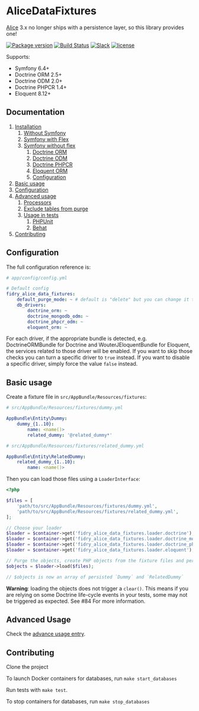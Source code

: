 AliceDataFixtures
===========

[Alice](https://github.com/nelmio/alice) 3.x no longer ships with a persistence layer, so this library provides one!

[![Package version](https://img.shields.io/packagist/v/theofidry/alice-data-fixtures.svg?style=flat-square)](https://packagist.org/packages/theofidry/alice-data-fixtures)
[![Build Status](https://github.com/theofidry/AliceDataFixtures/workflows/Test/badge.svg?branch=master)](https://github.com/theofidry/AliceDataFixtures/actions?query=branch%3Amaster)
[![Slack](https://img.shields.io/badge/slack-%23alice--fixtures-red.svg?style=flat-square)](https://symfony-devs.slack.com/shared_invite/MTYxMjcxMjc0MTc5LTE0OTA3ODE4OTQtYzc4NWVmMzRmZQ)
[![license](https://img.shields.io/badge/license-MIT-red.svg?style=flat-square)](LICENSE)


Supports:

* Symfony 6.4+
* Doctrine ORM 2.5+
* Doctrine ODM 2.0+
* Doctrine PHPCR 1.4+
* Eloquent 8.12+


## Documentation

1. [Installation](doc/installation.md/#installation)
    1. [Without Symfony](doc/installation.md/#without-symfony)
    1. [Symfony with Flex](doc/installation.md/#symfony-with-flex)
    1. [Symfony without flex](doc/installation.md/#symfony-without-flex)
        1. [Doctrine ORM](doc/installation.md/#doctrine-orm)
        1. [Doctrine ODM](doc/installation.md/#doctrine-odm)
        1. [Doctrine PHPCR](doc/installation.md/#doctrine-phpcr)
        1. [Eloquent ORM](doc/installation.md/#eloquent-orm)
        1. [Configuration](doc/installation.md/#configuration)
1. [Basic usage](#basic-usage)
1. [Configuration](#configuration)
1. [Advanced usage](doc/advanced-usage.md#advanced-usage)
    1. [Processors](doc/advanced-usage.md#processors)
    1. [Exclude tables from purge](doc/advanced-usage.md#exclude-tables-from-purge)
    1. [Usage in tests](doc/advanced-usage.md#usage-in-tests)
        1. [PHPUnit](doc/advanced-usage.md#phpunit)
        1. [Behat](doc/advanced-usage.md#behat)
1. [Contributing](#contributing)


## Configuration

The full configuration reference is:

```yaml
# app/config/config.yml

# Default config
fidry_alice_data_fixtures:
    default_purge_mode: ~ # default is "delete" but you can change it to "truncate" or "no_purge"
    db_drivers:
        doctrine_orm: ~
        doctrine_mongodb_odm: ~
        doctrine_phpcr_odm: ~
        eloquent_orm: ~
```

For each driver, if the appropriate bundle is detected, e.g. DoctrineORMBundle for Doctrine and WouterJEloquentBundle
for Eloquent, the services related to those driver will be enabled. If you want to skip those checks you can turn
a specific driver to `true` instead. If you want to disable a specific driver, simply force the value `false` instead.


## Basic usage

Create a fixture file in `src/AppBundle/Resources/fixtures`:

```yaml
# src/AppBundle/Resources/fixtures/dummy.yml

AppBundle\Entity\Dummy:
    dummy_{1..10}:
        name: <name()>
        related_dummy: '@related_dummy*'
```

```yaml
# src/AppBundle/Resources/fixtures/related_dummy.yml

AppBundle\Entity\RelatedDummy:
    related_dummy_{1..10}:
        name: <name()>
```

Then you can load those files using a `LoaderInterface`:

```php
<?php

$files = [
    'path/to/src/AppBundle/Resources/fixtures/dummy.yml',
    'path/to/src/AppBundle/Resources/fixtures/related_dummy.yml',
];

// Choose your loader
$loader = $container->get('fidry_alice_data_fixtures.loader.doctrine');         // For Doctrine ORM
$loader = $container->get('fidry_alice_data_fixtures.loader.doctrine_mongodb'); // For Doctrine MongoDB ODM
$loader = $container->get('fidry_alice_data_fixtures.loader.doctrine_phpcr');   // For Doctrine PHPCR
$loader = $container->get('fidry_alice_data_fixtures.loader.eloquent');         // For Eloquent ORM

// Purge the objects, create PHP objects from the fixture files and persist them
$objects = $loader->load($files);

// $objects is now an array of persisted `Dummy` and `RelatedDummy`
```

**Warning**: loading the objects does not trigger a `clear()`. This means if
you are relying on some Doctrine life-cycle events in your tests, some may not
be triggered as expected. See #84 For more information.


## Advanced Usage

Check the [advance usage entry](doc/advanced-usage.md).


## Contributing

Clone the project

To launch Docker containers for databases, run `make start_databases`

Run tests with `make test`.

To stop containers for databases, run `make stop_databases`

